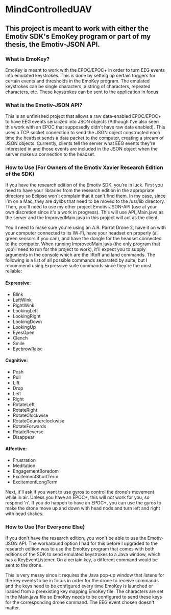 MindControlledUAV
=================

## This project is meant to work with either the Emotiv SDK's EmoKey program or part of my thesis, the Emotiv-JSON API.

### What is EmoKey?
EmoKey is meant to work with the EPOC/EPOC+ in order to  turn EEG events into emulated keystrokes. This is done by setting up certain triggers for certain events and thresholds in the EmoKey program. The emulated keystrokes can be single characters, a string of characters, repeated characters, etc. These keystrokes can be sent to the application in focus.

### What is the Emotiv-JSON API?
This is an unfinished project that allows a raw data-enabled EPOC/EPOC+ to have EEG events serialized into JSON objects (Although I've also seen this work with an EPOC that supposedly didn't have raw data enabled). This uses a TCP socket connection to send the JSON object constructed each time the headset sends a data packet to the computer, creating a stream of JSON objects. Currently, clients tell the server what EEG events they're interested in and those events are included in the JSON object when the server makes a connection to the headset.

### How to Use (For Owners of the Emotiv Xavier Research Edition of the SDK)
If you have the research edition of the Emotiv SDK, you're in luck. First you need to have your libraries from the research edition in the appropriate directory so Eclipse won't complain that it can't find them. In my case, since I'm on a Mac, they are dylibs that need to be moved to the /usr/lib directory. Then, you'll need to use my other project Emotiv-JSON-API (use at your own discretion since it's a work in progress). This will use API_Main.java as the server and the ImprovedMain.java in this project will act as the client.

You'll need to make sure you're using an A.R. Parrot Drone 2, have it on with your computer connected to its Wi-Fi, have your headset on properly (all green sensors if you can), and have the dongle for the headset connected to the computer. When running ImprovedMain.java (the only program that you'll need to run for the project to work), it'll expect you to supply arguments in the console which are the liftoff and land commands. The following is a list of all possible commands separated by suite, but I recommend using Expressive suite commands since they're the most reliable:

#### Expressive:
- Blink
- LeftWink
- RightWink
- LookingLeft
- LookingRight
- LookingDown
- LookingUp
- EyesOpen
- Clench
- Smile
- EyebrowRaise

#### Cognitive:
- Push
- Pull
- Lift
- Drop
- Left
- Right
- RotateLeft
- RotateRight
- RotateClockwise
- RotateCounterclockwise
- RotateForwards
- RotateReverse
- Disappear

#### Affective:
- Frustration	
- Meditation
- EngagementBoredom
- ExcitementShortTerm
- ExcitementLongTerm

Next, it'll ask if you want to use gyros to control the drone's movement while in air. Unless you have an EPOC+, this will not work for you, so respond 'n'. If you do happen to have an EPOC+, you can use the gyros to make the drone move up and down with head nods and turn left and right with head shakes.

### How to Use (For Everyone Else)
If you don't have the research edition, you won't be able to use the Emotiv-JSON API. The workaround option I had for this before I upgraded to the research edition was to use the EmoKey program that comes with both editions of the SDK to send emulated keystrokes to a Java window, which has a KeyEventListener. On a certain key, a different command would be sent to the drone.

This is very messy since it requires the Java pop-up window that listens for the key events to be in focus in order for the drone to receive commands and the keys need to be configured every time EmoKey is launched or loaded from a preexisting key mapping EmoKey file. The characters are set in the Main.java file so EmoKey needs to be configured to send these keys for the corresponding drone command. The EEG event chosen doesn't matter.
